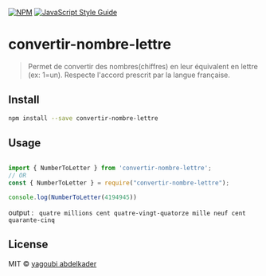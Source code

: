 


[![NPM](https://img.shields.io/npm/v/convertir-nombre-lettre.svg)](https://www.npmjs.com/package/convertir-nombre-lettre) [![JavaScript Style Guide](https://img.shields.io/badge/code_style-standard-brightgreen.svg)](https://standardjs.com)


# convertir-nombre-lettre
>Permet de convertir des nombres(chiffres) en leur équivalent en lettre (ex: 1=un). Respecte l'accord prescrit par la langue française.

## Install

```bash
npm install --save convertir-nombre-lettre
```

## Usage

```js

import { NumberToLetter } from 'convertir-nombre-lettre';
// OR
const { NumberToLetter } = require("convertir-nombre-lettre");

console.log(NumberToLetter(4194945))

```

output : ``` quatre millions cent quatre-vingt-quatorze mille neuf cent quarante-cinq```




## License

MIT © [yagoubi abdelkader](https://github.com/yagoubigithub)
